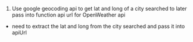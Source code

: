 1. Use google geocoding api to get lat and long of a city searched to later pass into function api url for OpenWeather api
- need to extract the lat and long from the city searched and pass it into apiUrl 